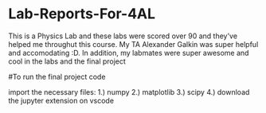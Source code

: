 # Lab-Reports-For-4AL

This is a Physics Lab and these labs were scored over 90 and they've helped me throughut this course. My TA Alexander Galkin was super helpful and accomodating :D. 
In addition, my labmates were super awesome and cool in the labs and the final project

#To run the final project code

import the necessary files:
1.) numpy
2.) matplotlib
3.) scipy
4.) download the jupyter extension on vscode
